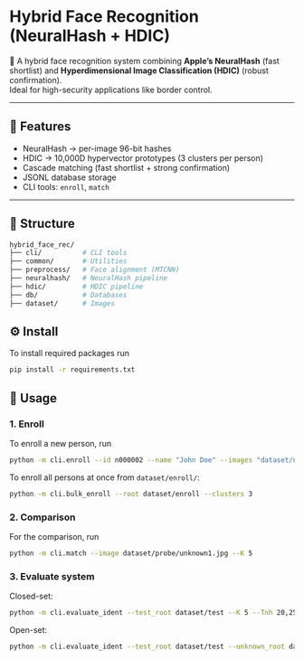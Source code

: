# Hybrid Face Recognition (NeuralHash + HDIC)

🚀 A hybrid face recognition system combining **Apple’s NeuralHash** (fast shortlist) and **Hyperdimensional Image Classification (HDIC)** (robust confirmation).  
Ideal for high-security applications like border control.

---

## 🔑 Features

- NeuralHash → per-image 96-bit hashes
- HDIC → 10,000D hypervector prototypes (3 clusters per person)
- Cascade matching (fast shortlist + strong confirmation)
- JSONL database storage
- CLI tools: `enroll`, `match`

---

## 📂 Structure

```bash
hybrid_face_rec/
├── cli/          # CLI tools
├── common/       # Utilities
├── preprocess/   # Face alignment (MTCNN)
├── neuralhash/   # NeuralHash pipeline
├── hdic/         # HDIC pipeline
├── db/           # Databases
├── dataset/      # Images
```

## ⚙️ Install

To install required packages run

```bash
pip install -r requirements.txt
```

## 📝 Usage

### 1. Enroll

To enroll a new person, run

```bash
python -m cli.enroll --id n000002 --name "John Doe" --images "dataset/n000002"
```

To enroll all persons at once from `dataset/enroll/`:

```bash
python -m cli.bulk_enroll --root dataset/enroll --clusters 3
```

### 2. Comparison

For the comparison, run

```bash
python -m cli.match --image dataset/probe/unknown1.jpg --K 5
```

### 3. Evaluate system

Closed-set:

```bash
python -m cli.evaluate_ident --test_root dataset/test --K 5 --Tnh 20,25,30 --Thdic 2000:4000:200
```

Open-set:

```bash
python -m cli.evaluate_ident --test_root dataset/test --unknown_root dataset/test_unknown --K 5 --Tnh 20,25,30 --Thdic 2000:4000:200
```
